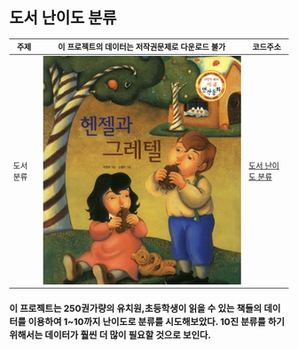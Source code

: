 # 도서 난이도 분류

<!-- <pre><code><pre/><code/>안에 코드를 넣으면 된다 -->
| 주제 |이 프로젝트의 데이터는 저작권문제로 다운로드 불가| 코드주소 |
|------|-----|----------|
|도서 분류|<img src="./img/캡처.JPG" width="100%" height="50%">|[도서 난이도 분류](https://github.com/kwong3528/Book-Difficulty-Classification/blob/master/%EB%8F%84%EC%84%9C%20%EB%82%9C%EC%9D%B4%EB%8F%84%20%EB%B6%84%EB%A5%98/%EC%9E%84%EB%B2%A0%EB%94%A9%20%EC%B5%9C%EC%A2%85%EB%B3%B8.ipynb)|

### 이 프로젝트는 250권가량의 유치원,초등학생이 읽을 수 있는 책들의 데이터를 이용하여 1~10까지 난이도로 분류를 시도해보았다. 10진 분류를 하기 위해서는 데이터가 훨씬 더 많이 필요할 것으로 보인다.
